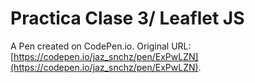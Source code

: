# Practica Clase 3/ Leaflet JS

A Pen created on CodePen.io. Original URL: [https://codepen.io/jaz_snchz/pen/ExPwLZN](https://codepen.io/jaz_snchz/pen/ExPwLZN).


